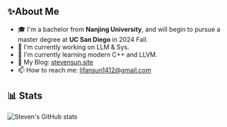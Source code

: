 ## ✨About Me
- 🎓 I'm a bachelor from **Nanjing University**, and will begin to pursue a master degree at **UC San Diego** in 2024 Fall.
- 🔭 I'm currently working on LLM & Sys.
- 🌱 I'm currently learning modern C++ and LLVM.
- 📔 My Blog: [stevensun.site](https://stevensun.site)
- 📫 How to reach me: lifansun1412@gmail.com

## 📊 Stats
![Steven's GitHub stats](https://github-readme-stats.vercel.app/api?username=tiebreaker4869&show_icons=true&theme=radical)
